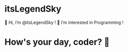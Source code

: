 # itsLegendSky 

👋 Hi, I’m @itsLegendSky !
👀 I’m interested in Programming !
  
# How's your day, coder? 👻
<!---
itsLegendSky/itsLegendSky is a ✨ special ✨ repository because its `README.md` (this file) appears on your GitHub profile.
You can click the Preview link to take a look at your changes.
--->
